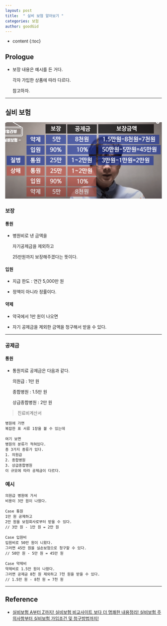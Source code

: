 ```yaml
---
layout: post
title:  " 실비 보험 알아보기 "
categories: 보험
author: goodGid
---
```

* content
{:toc}

## Prologue

* 보장 내용은 예시를 든 거다.

  각자 가입한 상품에 따라 다르다.

  참고하자.



---

## 실비 보험

![](/assets/img/insurance/Actual-Expense-Insurance_1.png)

### 보장

#### 통원

* 병원비로 낸 금액을 

  자기공제금을 제외하고

  25만원까지 보장해주겠다는 뜻이다.

#### 입원

* 지급 한도 : 연간 5,000만 원

* 정액이 아니라 정률이다.


#### 약제

* 약국에서 1만 원이 나오면

* 자기 공제금을 제외한 금액을 청구해서 받을 수 있다.


---

### 공제금

#### 통원

* 통원치료 공제금은 다음과 같다.

  의원급 : 1만 원

  종합병원 : 1.5만 원

  상급종합병원 : 2만 원

> 진료비계산서

``` 
병원에 가면 
복잡한 표 서류 1장을 볼 수 있는데

여기 보면
병원의 분류가 적혀있다.
총 3가지 종류가 있다.
1. 의원급
2. 종합병원
3. 상급종합병원
이 규모에 따라 공제금이 다르다.
```

### 예시

```
의원급 병원에 가서
비용이 3만 원이 나왔다.

Case 통원
1만 원 공제하고 
2만 원을 보험회사로부터 받을 수 있다.
// 3만 원 - 1만 원 = 2만 원

Case 입원비
입원비로 50만 원이 니왔다.
그러면 45만 원을 실손보험으로 청구할 수 있다.
// 50만 원 - 5만 원 = 45만 원

Case 약제비
약제비로 1.5만 원이 나왔다.
그러면 공제금 8천 원 제외하고 7천 원을 받을 수 있다.
// 1.5만 원 - 8천 원 = 7천 원
```


---

## Reference

* [실비보험 A부터 Z까지! 실비보험 비교사이트 보다 더 명쾌한 내용정리! 실비보험 주의사항부터 실비보험 가입조건 및 청구방법까지!](https://www.youtube.com/watch?v=Feah8fVyuNw)